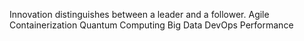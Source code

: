 Innovation distinguishes between a leader and a follower. Agile Containerization Quantum Computing Big Data DevOps Performance
